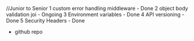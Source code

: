 //Junior to Senior
1 custom error handling middleware - Done
2 object body validation joi - Ongoing 
3 Environment variables - Done
4 API versioning - Done
5 Security Headers - Done

- github repo 

